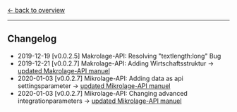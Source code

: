 [<- back to overview](README.md)
***

## Changelog

* 2019-12-19 [v0.0.2.5] Makrolage-API: Resolving "textlength:long" Bug 
* 2019-12-21 [v0.0.2.7] Makrolage-API: Adding Wirtschaftsstruktur -> [updated Makrolage-API manuel](ptt-makro-api.md)
* 2020-01-03 [v0.0.2.7] Mikrolage-API: Adding data as api settingsparameter -> [updated Mikrolage-API manuel](ptt-mikro-api.md)
* 2020-01-03 [v0.0.2.7] Mikrolage-API: Changing advanced integrationparameters -> [updated Mikrolage-API manuel](ptt-mikro-api.md)